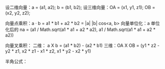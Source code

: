 设二维向量：a = (a1, a2); b = (b1, b2);
设三维向量：OA = (x1, y1, z1); OB = (x2, y2, z2);

向量点乘积：a · b = a1 * b1 + a2 * b2 = |a| |b| cos<a, b>
向量单位化：a 单位化后的 na = (a1 / Math.sqrt(a1 * a1 + a2 * a2), a1 / Math.sqrt(a1 * a1 + a2 * a2))

向量叉乘积：
二维： a X b = (a1 * b2) - (a2 * b1)
三维：OA X OB = (y1 * z2 - y2 * z1, x2 * z1 - x1 * z2, x1 * y2 - x2 * y1)

半角公式：  
